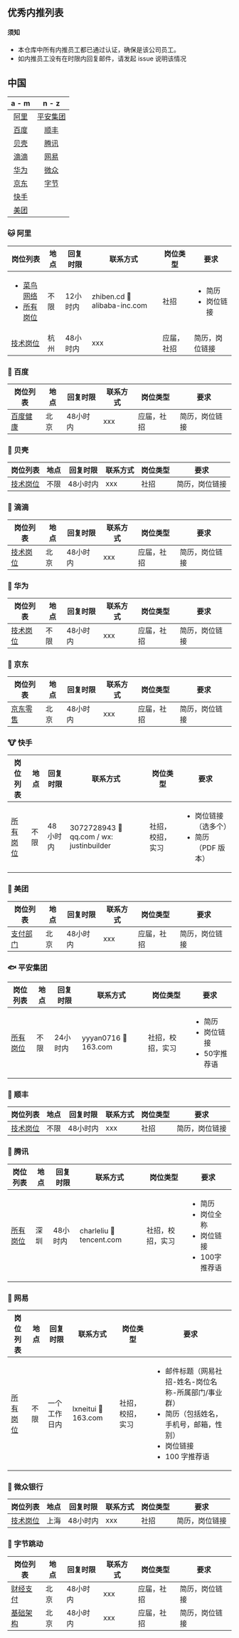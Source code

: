 ## 优秀内推列表

#### 须知
- 本仓库中所有内推员工都已通过认证，确保是该公司员工。
- 如内推员工没有在时限内回复邮件，请发起 issue 说明该情况

## 中国

| a - m          |  n - z |
| :------:       | :------: | 
| [阿里](#阿里)  | [平安集团](#平安)     |
| [百度](#百度)  | [顺丰](#顺丰)         |
| [贝壳](#贝壳)  | [腾讯](#腾讯)         |
| [滴滴](#滴滴)  | [网易](#网易)         |
| [华为](#华为)  | [微众](#微众)         |
| [京东](#京东)  | [字节](#字节)         |
| [快手](#快手)  |          |
| [美团](#美团)  |          |

### <a name="阿里" >🐱 阿里</a>

| 岗位列表  |  地点               |  回复时限 | 联系方式                                    | 岗位类型 | 要求 |
|--------|-------------|--------| -------------------------   | ------- | --- |
| <ul><li>[菜鸟网络](https://job.alibaba.com/zhaopin/positionList.htm)</li><li>[所有岗位](https://talent.alibaba.com/off-campus/)</li></ul> | 不限         |  12小时内 | zhiben.cd 📧 alibaba-inc.com | 社招| <ul><li>简历</li><li>岗位链接</li></ul> |
| [技术岗位](https://job.alibaba.com/zhaopin/positionList.htm) | 杭州         |  48小时内 | xxx         | 应届，社招| 简历，岗位链接

### 🐺 百度

| 岗位列表 |  地点               |  回复时限 | 联系方式                                    | 岗位类型 | 要求 |
|--------|-------------|--------| -------------------------   | ------- | --- |
| [百度健康](https://shixisheng.baidu.com/external/baidu/index.html#/social) | 北京         |  48小时内 | xxx         | 应届，社招| 简历，岗位链接 |

### 🐚 贝壳
| 岗位列表 |  地点               |  回复时限 | 联系方式                                    | 岗位类型 | 要求 |
|--------|-------------|--------| -------------------------   | ------- | --- |
| [技术岗位](http://join.ke.com/social?p=1^12#jlt) | 不限        |  48小时内 | xxx         | 社招| 简历，岗位链接 |

### <a name="滴滴" >🐴 滴滴</a>

| 岗位列表 |  地点               |  回复时限 | 联系方式                                    | 岗位类型 | 要求 |
|--------|-------------|--------| -------------------------   | ------- | --- |
| [技术岗位](https://talent.didiglobal.com/social/list/1?jobType=1&workArea=%E5%8C%97%E4%BA%AC) | 北京         |  48小时内 | xxx         | 应届，社招| 简历，岗位链接 |

### <a name="华为" >🐨 华为</a>

| 岗位列表 |  地点               |  回复时限 | 联系方式                                    | 岗位类型 | 要求 |
|--------|-------------|--------| -------------------------   | ------- | --- |
| [技术岗位](https://career.huawei.com/reccampportal/portal5/social-recruitment.html) | 不限        |  48小时内 | xxx         | 应届，社招| 简历，岗位链接 |

### <a name="京东" >🐶 京东</a>

| 岗位列表 |  地点               |  回复时限 | 联系方式                                    | 岗位类型 | 要求 |
|--------|-------------|--------| -------------------------   | ------- | --- |
| [京东零售](https://zhaopin.jd.com/web/job/job_info_list/3) | 北京        |  48小时内 | xxx         | 应届，社招| 简历，岗位链接 |

### <a name="快手" >🐮 快手</a>

| 岗位列表 |  地点               |  回复时限 | 联系方式                                    | 岗位类型 | 要求 |
|--------|-------------|--------| -------------------------   | ------- | --- |
| [所有岗位](https://zhaopin.kuaishou.cn/recruit/e/h5/#/official/social/) | 不限        |  48小时内 | 3072728943 📧 qq.com / wx: justinbuilder         | 社招，校招，实习| <ul><li>岗位链接（选多个）</li><li>简历（PDF 版本）</li></ul> |

### <a name="美团" >🦘 美团</a>

| 岗位列表 |  地点               |  回复时限 | 联系方式                                    | 岗位类型 | 要求 |
|--------|-------------|--------| -------------------------   | ------- | --- |
| [支付部门](https://zhaopin.meituan.com/job-list?city=001001&keywords=%E6%94%AF%E4%BB%98&pageNo=1) | 北京         |  48小时内 | xxx         | 应届，社招| 简历，岗位链接 |


### <a name="平安" >🐟 平安集团</a>
| 岗位列表 |  地点               |  回复时限 | 联系方式                                    | 岗位类型 | 要求 |
|--------|-------------|--------| -------------------------   | ------- | --- |
| [所有岗位](https://talent.pingan.com/recruit/social.html) | 不限        |  24小时内 | yyyan0716 📧 163.com         | 社招，校招，实习| <ul><li>简历</li><li>岗位链接</li><li>50字推荐语</li> |


### <a name="顺丰" >🐝 顺丰</a>
| 岗位列表 |  地点               |  回复时限 | 联系方式                                    | 岗位类型 | 要求 |
|--------|-------------|--------| -------------------------   | ------- | --- |
| [技术岗位](https://hr.sf-express.com/jobMainHandler/main/9999) | 不限        |  48小时内 | xxx         | 社招| 简历，岗位链接 |

### <a name="腾讯" >🐧 腾讯</a>

| 岗位列表  |  地点               |  回复时限 | 联系方式                                    | 岗位类型 | 要求 |
|--------|-------------|--------| -------------------------   | ------- | --- |
| [所有岗位](https://careers.tencent.com/) | 深圳                 |  48小时内 | charleliu 📧 tencent.com         | 社招，校招，实习| <ul><li>简历</li><li>岗位全称</li><li>岗位链接</li><li>100字推荐语</li></ul>  |


### <a name="网易" >🐷 网易</a>

| 岗位列表 |  地点               |  回复时限 | 联系方式                                    | 岗位类型 | 要求 |
|--------|-------------|--------| -------------------------   | ------- | --- |
| [所有岗位](http://hr.163.com/) | 不限        |  一个工作日内 | lxneitui 📧 163.com         | 社招，校招，实习| <ul><li> 邮件标题（网易社招-姓名-岗位名称-所属部门/事业群）</li><li>简历（包括姓名，手机号，邮箱，性别）</li><li>岗位链接</li><li>100 字推荐语</li></ul> |

### <a name="微众" >🐍 微众银行</a>

| 岗位列表 |  地点               |  回复时限 | 联系方式                                    | 岗位类型 | 要求 |
|--------|-------------|--------| -------------------------   | ------- | --- |
| [技术岗位](https://hr.webank.com/position/search?channel=1) | 上海        |  48小时内 | xxx         | 社招| 简历，岗位链接 |

### <a name="字节" >🐻 字节跳动</a>

| 岗位列表  |  地点               |  回复时限 | 联系方式                                    | 岗位类型 | 要求 |
|--------|-------------|--------| -------------------------   | ------- | --- |
| [财经支付](https://jobs.bytedance.com/experienced/position?keywords=&category=6704215862603155720%2C6704215862557018372%2C6704215886108035339%2C6704215888985327886%2C6704215897130666254%2C6704215956018694411%2C6704215957146962184%2C6704215958816295181%2C6704215963966900491%2C6704216109274368264%2C6704216296701036811%2C6704216635923761412%2C6704217321877014787%2C6704219452277262596%2C6704219534724696331&location=&project=&type=&job_hot_flag=&current=1&limit=10) | 北京                 |  48小时内 | xxx | 应届，社招| 简历，岗位链接 |
| [基础架构](https://jobs.bytedance.com/experienced/position?keywords=&category=6704215862603155720%2C6704215862557018372%2C6704215886108035339%2C6704215888985327886%2C6704215897130666254%2C6704215956018694411%2C6704215957146962184%2C6704215958816295181%2C6704215963966900491%2C6704216109274368264%2C6704216296701036811%2C6704216635923761412%2C6704217321877014787%2C6704219452277262596%2C6704219534724696331&location=&project=&type=&job_hot_flag=&current=1&limit=10) | 北京                 |  48小时内 | xxx | 应届，社招| 简历，岗位链接 |
